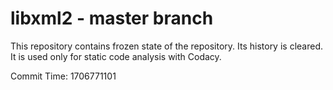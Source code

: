 # libxml2 - master branch

This repository contains frozen state of the repository.
Its history is cleared. It is used only for static code
analysis with Codacy.

Commit Time: 1706771101